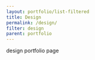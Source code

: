 ```yaml
---
layout: portfolio/list-filtered
title: Design
permalink: /design/
filter: design
parent: portfolio
---
```


design portfolio page
